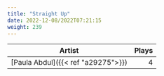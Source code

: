 ```yaml
---
title: "Straight Up"
date: 2022-12-08/2022T07:21:15
weight: 239
---
```




 Artist | Plays 
----- | -----:
[Paula Abdul]({{< ref "a29275">}}) | 4
